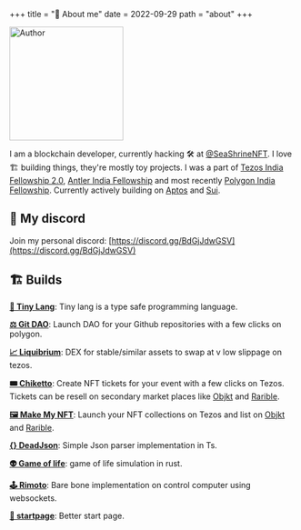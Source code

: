 +++
title = "🌈 About me"
date = 2022-09-29
path = "about"
+++

<img src="/pepe.jpg" alt="Author" width="200">

I am a blockchain developer, currently hacking 🛠 at [@SeaShrineNFT](https://twitter.com/SeaShrineNFT). I love 🏗 building things, they're mostly toy projects. I was a part of [Tezos India Fellowship 2.0](https://tif2.devfolio.co/), [Antler India Fellowship](https://www.antler.co/india-fellowship) and most recently [Polygon India Fellowship](https://polygon.technology/polygon-fellowship/). Currently actively building on [Aptos](https://aptoslabs.com/) and [Sui](https://sui.io/).

## 💬 My discord
Join my personal discord: [https://discord.gg/BdGjJdwGSV](https://discord.gg/BdGjJdwGSV)

## 🏗 Builds

**[🐙 Tiny Lang](https://github.com/vivekascoder/tiny_lang)**: Tiny lang is a type safe programming language.

**[⚖️ Git DAO](https://gitdao.app)**: Launch DAO for your Github repositories with a few clicks on polygon.

**[📈 Liquibrium](http://testnet.liquibrium.finance/)**: DEX for stable/similar assets to swap at v low slippage on tezos.

**[🎟 Chiketto](https://chiketto.vercel.app/)**: Create NFT tickets for your event with a few clicks on Tezos. Tickets can be resell on secondary market places like [Objkt](https://objkt.com/) and [Rarible](https://rarible.com/).

**[🖼 Make My NFT](https://makemynft.vivek.biz/)**: Launch your NFT collections on Tezos and list on [Objkt](https://objkt.com/) and [Rarible](https://rarible.com/).

**[{} DeadJson](https://github.com/vivekascoder/dead_json)**: Simple Json parser implementation in Ts.

**[👽 Game of life](https://github.com/vivekascoder/game_of_life)**: game of life simulation in rust.

**[🕹️ Rimoto](https://github.com/vivekascoder/rimoto)**: Bare bone implementation on control computer using websockets.

**[🏁 startpage](https://github.com/vivekascoder/startpage)**: Better start page.
